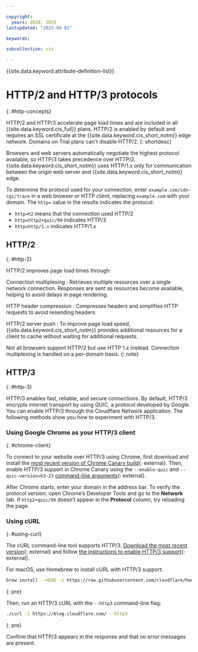 ```yaml
---

copyright:
  years: 2020, 2025
lastupdated: "2025-06-02"

keywords:

subcollection: cis

---
```


{{site.data.keyword.attribute-definition-list}}

# HTTP/2 and HTTP/3 protocols
{: #http-concepts}

HTTP/2 and HTTP/3 accelerate page load times and are included in all {{site.data.keyword.cis_full}} plans. HTTP/2 is enabled by default and requires an SSL certificate at the {{site.data.keyword.cis_short_notm}} edge network. Domains on Trial plans can't disable HTTP/2.
{: shortdesc}

Browsers and web servers automatically negotiate the highest protocol available, so HTTP/3 takes precedence over HTTP/2. {{site.data.keyword.cis_short_notm}} uses HTTP/1.x only for communication between the origin web server and {{site.data.keyword.cis_short_notm}} edge.

To determine the protocol used for your connection, enter `example.com/cdn-cgi/trace` in a web browser or HTTP client, replacing `example.com` with your domain. The `http=` value in the results indicates the protocol:

* `http=h2` means that the connection used HTTP/2
* `http=http2+quic/99` indicates HTTP/3
* `http=http/1.x` indicates HTTP/1.x

## HTTP/2
{: #http-2}

HTTP/2 improves page load times through:

Connection multiplexing
:    Retrieves multiple resources over a single network connection. Responses are sent as resources become available, helping to avoid delays in page rendering.

HTTP header compression
:   Compresses headers and simplifies HTTP requests to avoid resending headers.

HTTP/2 server push
:   To improve page load speed, {{site.data.keyword.cis_short_notm}} provides additional resources for a client to cache without waiting for additional requests.

Not all browsers support HTTP/2 but use HTTP 1.x instead. Connection multiplexing is handled on a per-domain basis.
{: note}

## HTTP/3
{: #http-3}

HTTP/3 enables fast, reliable, and secure connections. By default, HTTP/3 encrypts internet transport by using QUIC, a protocol developed by Google. You can enable HTTP/3 through the Cloudflare Network application. The following methods show you how to experiment with HTTP/3.

### Using Google Chrome as your HTTP/3 client
{: #chrome-client}


To connect to your website over HTTP/3 using Chrome, first download and install the [most recent version of Chrome Canary build](https://www.google.com/chrome/canary/){: external}. Then, enable HTTP/3 support in Chrome Canary using the `--enable-quic` and `--quic-version=h3-23` [command-line arguments](https://www.chromium.org/developers/how-tos/run-chromium-with-flags){: external}.

After Chrome starts, enter your domain in the address bar. To verify the protocol version, open Chrome’s Developer Tools and go to the **Network** tab. If `http2+quic/99` doesn’t appear in the **Protocol** column, try reloading the page.

### Using cURL
{: #using-curl}


The cURL command-line tool supports HTTP/3. [Download the most recent version](https://github.com/curl/curl){: external} and follow [the instructions to enable HTTP/3 support](https://github.com/curl/curl/blob/master/docs/HTTP3.md#quiche-version){: external}.

For macOS, use Homebrew to install cURL with HTTP/3 support:

```sh
brew install --HEAD -s https://raw.githubusercontent.com/cloudflare/homebrew-cloudflare/master/curl.rb
```
{: pre}

Then, run an HTTP/3 cURL with the `--http3` command-line flag:

```sh
./curl -I https://blog.cloudflare.com/ --http3
```
{: pre}

Confirm that HTTP/3 appears in the response and that no error messages are present.
